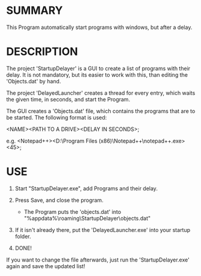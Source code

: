 SUMMARY
==============
This Program automatically start programs with windows, but after a delay.


DESCRIPTION
==============
The project 'StartupDelayer' is a GUI to create a list of programs with their delay.
It is not mandatory, but its easier to work with this, than editing the 'Objects.dat' by hand.

The project 'DelayedLauncher' creates a thread for every entry, which waits the given time, in seconds, and start the Program.

The GUI creates a 'Objects.dat' file, which contains the programs that are to be started.
The following format is used:

\<NAME\>\<PATH TO A DRIVE\>\<DELAY IN SECONDS\>;

e.g.
\<Notepad++\>\<D:\Program Files (x86)\Notepad++\notepad++.exe\>\<45\>;

USE
==============

1. Start "StartupDelayer.exe", add Programs and their delay.
2. Press Save, and close the program.
	- The Program puts the 'objects.dat' into "%appdata%\roaming\StartupDelayer\objects.dat"

3. If it isn't already there, put the 'DelayedLauncher.exe' into your startup folder.
4. DONE!

If you want to change the file afterwards, just run the 'StartupDelayer.exe' again and save the updated list!